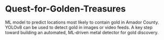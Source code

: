 # Quest-for-Golden-Treasures
ML model to predict locations most likely to contain gold in Amador County. YOLOv8 can be used to detect gold in images or video feeds. A key step toward building an automated, ML‑driven metal detector for gold discovery.
